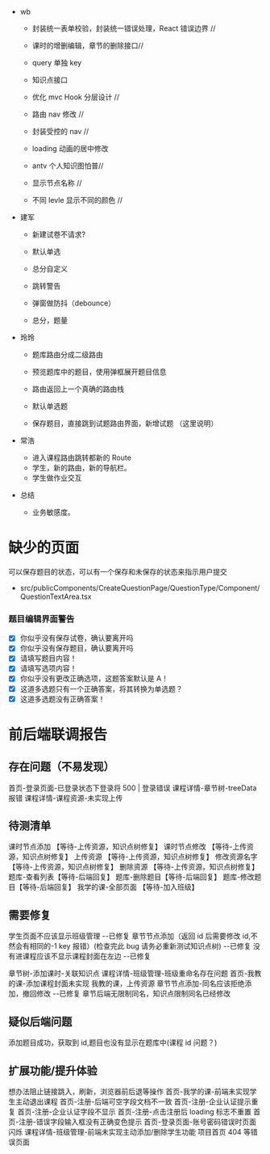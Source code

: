 - wb

  - 封装统一表单校验，封装统一错误处理，React 错误边界 //

  - 课时的增删编辑，章节的删除接口//

  - query 单独 key

  - 知识点接口

  - 优化 mvc Hook 分层设计 //

  - 路由 nav 修改 //

  - 封装受控的 nav //

  - loading 动画的居中修改

  - antv 个人知识图怕普//

  - 显示节点名称 //

  - 不同 levle 显示不同的颜色 //

- 建军

  - 新建试卷不请求?

  - 默认单选

  - 总分自定义

  - 跳转警告

  - 弹窗做防抖（debounce）

  - 总分，题量

- 玲玲

  - 题库路由分成二级路由

  - 预览题库中的题目，使用弹框展开题目信息

  - 路由返回上一个真确的路由栈

  - 默认单选题

  - 保存题目，直接跳到试题路由界面，新增试题 （这里说明）

- 常浩

  - 进入课程路由跳转都新的 Route
  - 学生，新的路由，新的导航栏。
  - 学生做作业交互

- 总结

  - 业务敏感度。

# 缺少的页面

可以保存题目的状态，可以有一个保存和未保存的状态来指示用户提交

- src/publicComponents/CreateQuestionPage/QuestionType/Component/QuestionTextArea.tsx

### 题目编辑界面警告

- [x] 你似乎没有保存试卷，确认要离开吗
- [x] 你似乎没有保存题目，确认要离开吗
- [x] 请填写题目内容！
- [x] 请填写选项内容！
- [x] 你似乎没有更改正确选项，这题答案默认是 A！
- [x] 这道多选题只有一个正确答案，将其转换为单选题？
- [x] 这道多选题没有正确答案！

# 前后端联调报告

## 存在问题（不易发现）

首页-登录页面-已登录状态下登录将 500 | 登录错误
课程详情-章节树-treeData 报错
课程详情-课程资源-未实现上传

## 待测清单

课时节点添加 【等待-上传资源，知识点树修复】
课时节点修改 【等待-上传资源，知识点树修复】
上传资源 【等待-上传资源，知识点树修复】
修改资源名字 【等待-上传资源，知识点树修复】
删除资源 【等待-上传资源，知识点树修复】
题库-查看列表【等待-后端回复】
题库-删除题目【等待-后端回复】
题库-修改题目【等待-后端回复】
我学的课-全部页面 【等待-加入班级】

## 需要修复

学生页面不应该显示班级管理 --已修复
章节节点添加（返回 id 后需要修改 id,不然会有相同的-1 key 报错）(检查完此 bug 请务必重新测试知识点树) --已修复
没有进课程应该不显示课程封面在左边 --已修复

章节树-添加课时-关联知识点
课程详情-班级管理-班级重命名存在问题
首页-我教的课-添加课程封面未实现
我教的课，上传资源
章节节点添加-同名应该拒绝添加，撤回修改 --已修复 章节后端无限制同名，知识点限制同名已经修改

## 疑似后端问题

添加题目成功，获取到 id,题目也没有显示在题库中(课程 id 问题？)

## 扩展功能/提升体验

想办法阻止链接跳入，刷新，浏览器前后退等操作
首页-我学的课-前端未实现学生主动退出课程
首页-注册-后端可空字段文档不一致
首页-注册-企业认证提示重复
首页-注册-企业认证字段不显示
首页-注册-点击注册后 loading 标志不重置
首页-注册-错误字段输入框没有正确变色提示
首页-登录页面-账号密码错误时页面闪烁
课程详情-班级管理-前端未实现主动添加/删除学生功能
项目首页
404 等错误页面
